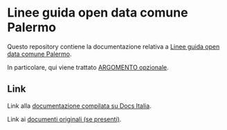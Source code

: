 Linee guida open data comune Palermo
===================

Questo repository contiene la documentazione relativa a [Linee guida open data comune Palermo](http://linee-guida-open-data-palermo.readthedocs.io). 

In particolare, qui viene trattato [ARGOMENTO opzionale]().

Link
----

Link alla [documentazione compilata su Docs Italia](http://starter-kit-docs-italia.readthedocs.io/).

Link ai [documenti originali (se presenti)]().
